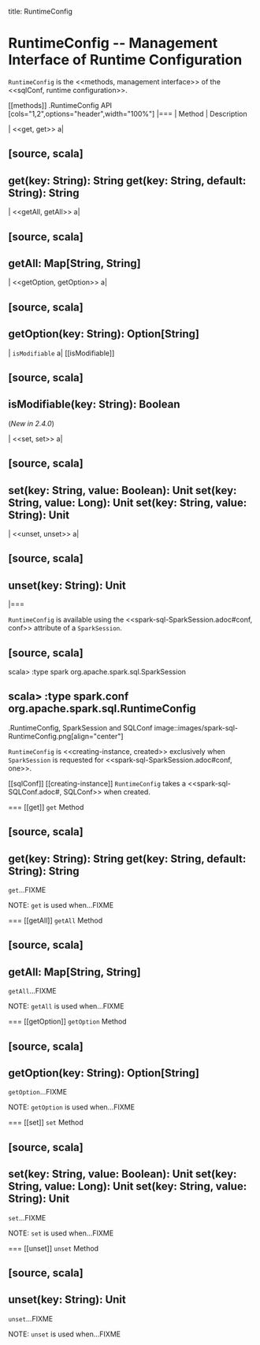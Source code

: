 title: RuntimeConfig

# RuntimeConfig -- Management Interface of Runtime Configuration

`RuntimeConfig` is the <<methods, management interface>> of the <<sqlConf, runtime configuration>>.

[[methods]]
.RuntimeConfig API
[cols="1,2",options="header",width="100%"]
|===
| Method
| Description

| <<get, get>>
a|

[source, scala]
----
get(key: String): String
get(key: String, default: String): String
----

| <<getAll, getAll>>
a|

[source, scala]
----
getAll: Map[String, String]
----

| <<getOption, getOption>>
a|

[source, scala]
----
getOption(key: String): Option[String]
----

| `isModifiable`
a| [[isModifiable]]

[source, scala]
----
isModifiable(key: String): Boolean
----

(*New in 2.4.0*)

| <<set, set>>
a|

[source, scala]
----
set(key: String, value: Boolean): Unit
set(key: String, value: Long): Unit
set(key: String, value: String): Unit
----

| <<unset, unset>>
a|

[source, scala]
----
unset(key: String): Unit
----
|===

`RuntimeConfig` is available using the <<spark-sql-SparkSession.adoc#conf, conf>> attribute of a `SparkSession`.

[source, scala]
----
scala> :type spark
org.apache.spark.sql.SparkSession

scala> :type spark.conf
org.apache.spark.sql.RuntimeConfig
----

.RuntimeConfig, SparkSession and SQLConf
image::images/spark-sql-RuntimeConfig.png[align="center"]

`RuntimeConfig` is <<creating-instance, created>> exclusively when `SparkSession` is requested for <<spark-sql-SparkSession.adoc#conf, one>>.

[[sqlConf]]
[[creating-instance]]
`RuntimeConfig` takes a <<spark-sql-SQLConf.adoc#, SQLConf>> when created.

=== [[get]] `get` Method

[source, scala]
----
get(key: String): String
get(key: String, default: String): String
----

`get`...FIXME

NOTE: `get` is used when...FIXME

=== [[getAll]] `getAll` Method

[source, scala]
----
getAll: Map[String, String]
----

`getAll`...FIXME

NOTE: `getAll` is used when...FIXME

=== [[getOption]] `getOption` Method

[source, scala]
----
getOption(key: String): Option[String]
----

`getOption`...FIXME

NOTE: `getOption` is used when...FIXME

=== [[set]] `set` Method

[source, scala]
----
set(key: String, value: Boolean): Unit
set(key: String, value: Long): Unit
set(key: String, value: String): Unit
----

`set`...FIXME

NOTE: `set` is used when...FIXME

=== [[unset]] `unset` Method

[source, scala]
----
unset(key: String): Unit
----

`unset`...FIXME

NOTE: `unset` is used when...FIXME

